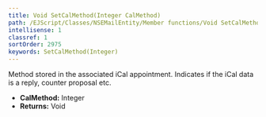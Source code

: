 ```yaml
---
title: Void SetCalMethod(Integer CalMethod)
path: /EJScript/Classes/NSEMailEntity/Member functions/Void SetCalMethod(Integer p_0)
intellisense: 1
classref: 1
sortOrder: 2975
keywords: SetCalMethod(Integer)
---
```



Method stored in the associated iCal appointment. Indicates if the iCal data is a reply, counter proposal etc.



* **CalMethod:** Integer
* **Returns:** Void


